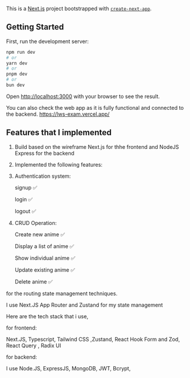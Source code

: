 This is a [Next.js](https://nextjs.org/) project bootstrapped with [`create-next-app`](https://github.com/vercel/next.js/tree/canary/packages/create-next-app).

## Getting Started

First, run the development server:

```bash
npm run dev
# or
yarn dev
# or
pnpm dev
# or
bun dev
```

Open [http://localhost:3000](http://localhost:3000) with your browser to see the result.

You can also check the web app as it is fully functional and connected to the backend. https://lws-exam.vercel.app/

## Features that I implemented

1. Build based on the wireframe Next.js for thhe frontend and NodeJS Express for the backend 
2. Implemented the following features:

3. Authentication system:  
   <p>signup  ✅ </p>
   <p>login  ✅ </p>
   <p>logout  ✅ </p>

4. CRUD Operation:
   <p>Create new anime  ✅ </p>
   <p>Display a list of anime  ✅ </p>
   <p>Show individual anime  ✅ </p>
   <p>Update existing anime  ✅ </p>
   <p>Delete anime  ✅ </p>

<p> for the routing state management techniques. </p>
<p>I use Next.JS App Router and Zustand for my state management </p>

<p>Here are the tech stack that i use,</p>
<p>for frontend:</p>
<p>    Next.JS, Typescript, Tailwind CSS ,Zustand, React Hook Form and Zod, React Query , Radix UI</p>
<p>for backend:</p>
<p>I use Node.JS, ExpressJS, MongoDB, JWT, Bcrypt,</p>

 
      

     


